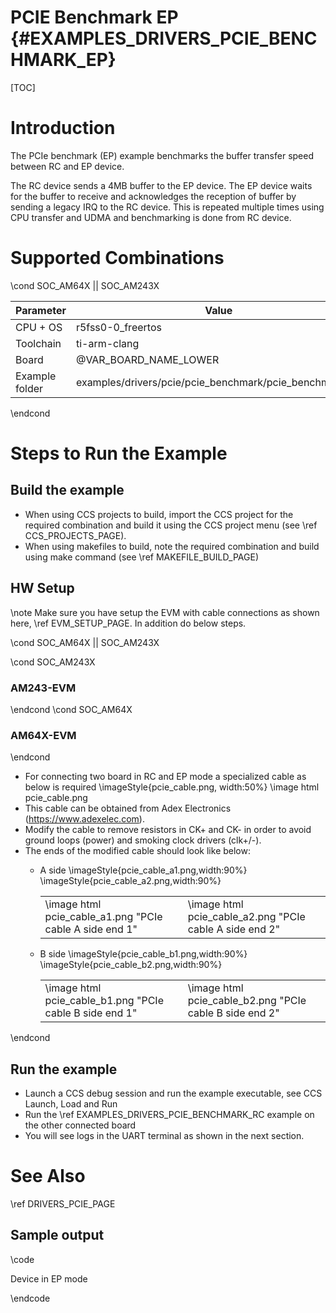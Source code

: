 # PCIE Benchmark EP {#EXAMPLES_DRIVERS_PCIE_BENCHMARK_EP}

[TOC]

# Introduction

The PCIe benchmark (EP) example benchmarks the buffer transfer speed between RC and EP device.

The RC device sends a 4MB buffer to the EP device. The EP device waits for the buffer to receive and acknowledges the reception of buffer by sending a legacy IRQ to the RC device. This is repeated multiple times using CPU transfer and UDMA and benchmarking is done from RC device.

# Supported Combinations

\cond SOC_AM64X || SOC_AM243X

 Parameter      | Value
 ---------------|-----------
 CPU + OS       | r5fss0-0_freertos
 Toolchain      | ti-arm-clang
 Board          | @VAR_BOARD_NAME_LOWER
 Example folder | examples/drivers/pcie/pcie_benchmark/pcie_benchmark_ep

\endcond

# Steps to Run the Example

## Build the example

- When using CCS projects to build, import the CCS project for the required combination
  and build it using the CCS project menu (see \ref CCS_PROJECTS_PAGE).
- When using makefiles to build, note the required combination and build using
  make command (see \ref MAKEFILE_BUILD_PAGE)

## HW Setup

\note Make sure you have setup the EVM with cable connections as shown here, \ref EVM_SETUP_PAGE.
      In addition do below steps.

\cond SOC_AM64X || SOC_AM243X

\cond SOC_AM243X
### AM243-EVM
\endcond
\cond SOC_AM64X
### AM64X-EVM
\endcond

- For connecting two board in RC and EP mode a specialized cable as below is required
    \imageStyle{pcie_cable.png, width:50%}
    \image html pcie_cable.png
- This cable can be obtained from Adex Electronics (https://www.adexelec.com).
- Modify the cable to remove resistors in CK+ and CK- in order to avoid ground loops (power) and smoking clock drivers (clk+/-).
- The ends of the modified cable should look like below:
    - A side
        \imageStyle{pcie_cable_a1.png,width:90%}
        \imageStyle{pcie_cable_a2.png,width:90%}

        <table style="border: 0 px">
        <tr>
            <td> \image html pcie_cable_a1.png "PCIe cable A side end 1" </td>
            <td> \image html pcie_cable_a2.png "PCIe cable A side end 2" </td>
        </tr>
        </table>
    - B side
        \imageStyle{pcie_cable_b1.png,width:90%}
        \imageStyle{pcie_cable_b2.png,width:90%}

        <table style="border: 0 px">
        <tr>
            <td> \image html pcie_cable_b1.png "PCIe cable B side end 1" </td>
            <td> \image html pcie_cable_b2.png "PCIe cable B side end 2" </td>
        </tr>
        </table>
\endcond

## Run the example
- Launch a CCS debug session and run the example executable, see CCS Launch, Load and Run
- Run the \ref EXAMPLES_DRIVERS_PCIE_BENCHMARK_RC example on the other connected board
- You will see logs in the UART terminal as shown in the next section.

# See Also

\ref DRIVERS_PCIE_PAGE

## Sample output

\code

Device in EP mode

\endcode
